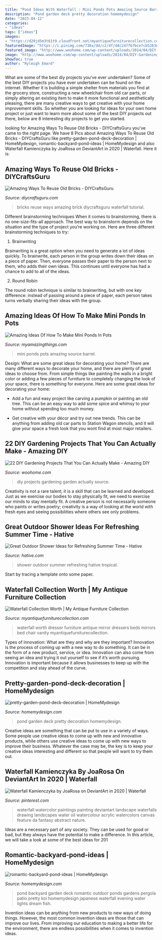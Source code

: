 ```yaml
---
title: "Pond Ideas With Waterfall : Mini Ponds Pots Amazing Source Barrel"
description: "Pond garden deck pretty decoration homemydesign"
date: "2023-04-12"
categories:
- "ideas"
tags: ["ideas"]
images:
- "https://d29jd5m3t61t9.cloudfront.net/myantiquefurniturecollection.com/images/fbfiles/images/image-d8443d0aef127ac243903c505bbd7bb1_v_1449012609.jpg"
featuredImage: "https://i.pinimg.com/736x/d4/c2/4f/d4c24ff67bce7cb526306bc01fd0758f.jpg"
featured_image: "http://www.woohome.com/wp-content/uploads/2014/04/DIY-Gardening-Projects-20.jpg"
image: "http://www.woohome.com/wp-content/uploads/2014/04/DIY-Gardening-Projects-20.jpg"
ShowToc: true
author: "Ryleigh Emard"
---
```



What are some of the best diy projects you’ve ever undertaken?
Some of the best DIY projects you have ever undertaken can be found on the internet. Whether it is building a simple shelter from materials you find at the grocery store, constructing a new wheelchair from old car parts, or simply altering an existing item to make it more functional and aesthetically pleasing, there are many creative ways to get creative with your home improvement skills. So whether you are looking for ideas for your own home project or just want to learn more about some of the best DIY projects out there, below are 8 interesting diy projects to get you started.

	

		
looking for Amazing Ways To Reuse Old Bricks - DIYCraftsGuru you've came to the right page. We have 8 Pics about Amazing Ways To Reuse Old Bricks - DIYCraftsGuru like pretty-garden-pond-deck-decoration | HomeMydesign, romantic-backyard-pond-ideas | HomeMydesign and also Waterfall Kamienczyka by JoaRosa on DeviantArt in 2020 | Waterfall. Here it is:
		
    
## Amazing Ways To Reuse Old Bricks - DIYCraftsGuru

<img loading=lazy src="https://www.diycraftsguru.com/wp-content/uploads/2016/08/05-reuse-old-bricks.jpg" onerror="this.onerror=null;this.src='https://tse2.mm.bing.net/th?id=OIP.xKDdAGfkVDWOIUQh0k9kfAHaOX&amp;pid=15.1';" alt="Amazing Ways To Reuse Old Bricks - DIYCraftsGuru">

_Source: diycraftsguru.com_

>bricks reuse ways amazing brick diycraftsguru waterfall tutorial. 

	

Different brainstorming techniques
When it comes to brainstorming, there is no one-size-fits-all approach. The best way to brainstorm depends on the situation and the type of project you’re working on. Here are three different brainstorming techniques to try:
1. Brainwriting

Brainwriting is a great option when you need to generate a lot of ideas quickly. To brainwrite, each person in the group writes down their ideas on a piece of paper. Then, everyone passes their paper to the person next to them, who adds their own ideas. This continues until everyone has had a chance to add to all of the ideas.

2. Round Robin

The round robin technique is similar to brainwriting, but with one key difference: instead of passing around a piece of paper, each person takes turns verbally sharing their ideas with the group.

    
## Amazing Ideas Of How To Make Mini Ponds In Pots

<img loading=lazy src="https://myamazingthings.com/wp-content/uploads/2017/04/wine-barrel.jpg" onerror="this.onerror=null;this.src='https://tse4.mm.bing.net/th?id=OIP.kSIcvhpq1xaSWyXA4gHSxAHaMY&amp;pid=15.1';" alt="Amazing Ideas Of How To Make Mini Ponds In Pots">

_Source: myamazingthings.com_

>mini ponds pots amazing source barrel. 

	

Design: What are some great ideas for decorating your home?
There are many different ways to decorate your home, and there are plenty of great ideas to choose from. From simple things like painting the walls in a bright color or adding a few pieces of furniture to completely changing the look of your space, there is something for everyone. Here are some great ideas for decorating your home: 
- Add a fun and easy project like carving a pumpkin or painting an old tree. This can be an easy way to add some spice and whimsy to your home without spending too much money. 

- Get creative with your décor and try out new trends. This can be anything from adding old car parts to Station Wagon stencils, and it will give your space a fresh look that you wont find at most major retailers.

    
## 22 DIY Gardening Projects That You Can Actually Make - Amazing DIY

<img loading=lazy src="http://www.woohome.com/wp-content/uploads/2014/04/DIY-Gardening-Projects-20.jpg" onerror="this.onerror=null;this.src='https://tse2.mm.bing.net/th?id=OIP.Db56V-EPB1Aw1feDtMeD-wHaLH&amp;pid=15.1';" alt="22 DIY Gardening Projects That You Can Actually Make - Amazing DIY">

_Source: woohome.com_

>diy projects gardening garden actually source. 

	

Creativity is not a rare talent; it is a skill that can be learned and developed. Just as we exercise our bodies to stay physically fit, we need to exercise our minds to stay mentally fit. A creative person is not necessarily someone who paints or writes poetry; creativity is a way of looking at the world with fresh eyes and seeing possibilities where others see only problems.

    
## Great Outdoor Shower Ideas For Refreshing Summer Time - Hative

<img loading=lazy src="https://hative.com/wp-content/uploads/2016/07/outdoor-shower/14-outdoor-shower-ideas-for-summer-time.jpg" onerror="this.onerror=null;this.src='https://tse2.mm.bing.net/th?id=OIP.qIaWid7BGzEi98E_nnqDwAHaKw&amp;pid=15.1';" alt="Great Outdoor Shower Ideas for Refreshing Summer Time - Hative">

_Source: hative.com_

>shower outdoor summer refreshing hative tropical. 

	

Start by tracing a template onto some paper.

    
## Waterfall Collection Worth | My Antique Furniture Collection

<img loading=lazy src="https://d29jd5m3t61t9.cloudfront.net/myantiquefurniturecollection.com/images/fbfiles/images/image-d8443d0aef127ac243903c505bbd7bb1_v_1449012609.jpg" onerror="this.onerror=null;this.src='https://tse4.mm.bing.net/th?id=OIP.JDOpkod86ABIcFwaB8izLwHaJ4&amp;pid=15.1';" alt="Waterfall Collection Worth | My Antique Furniture Collection">

_Source: myantiquefurniturecollection.com_

>waterfall worth dresser furniture antique mirror dressers beds mirrors bed chair vanity myantiquefurniturecollection. 

	

Types of innovation: What are they and why are they important?
Innovation is the process of coming up with a new way to do something. It can be in the form of a new product, service, or idea. Innovation can also come from seeing an idea and trying it out yourself to see if it’s worth pursuing. Innovation is important because it allows businesses to keep up with the competition and stay ahead of the curve.

    
## Pretty-garden-pond-deck-decoration | HomeMydesign

<img loading=lazy src="https://homemydesign.com/wp-content/uploads/2015/10/pretty-garden-pond-deck-decoration.jpg" onerror="this.onerror=null;this.src='https://tse2.mm.bing.net/th?id=OIP.pun6I27aw4TH0YszBiNSvgHaLH&amp;pid=15.1';" alt="pretty-garden-pond-deck-decoration | HomeMydesign">

_Source: homemydesign.com_

>pond garden deck pretty decoration homemydesign. 

	

Creative ideas are something that can be put to use in a variety of ways. Some people use creative ideas to come up with new and innovative products, while others use creative ideas to come up with new ways to improve their business. Whatever the case may be, the key is to keep your creative ideas interesting and different so that people will want to try them out.

    
## Waterfall Kamienczyka By JoaRosa On DeviantArt In 2020 | Waterfall

<img loading=lazy src="https://i.pinimg.com/736x/d4/c2/4f/d4c24ff67bce7cb526306bc01fd0758f.jpg" onerror="this.onerror=null;this.src='https://tse4.mm.bing.net/th?id=OIP.u1UWuS52IVHOYUascsbYMQHaKd&amp;pid=15.1';" alt="Waterfall Kamienczyka by JoaRosa on DeviantArt in 2020 | Waterfall">

_Source: pinterest.com_

>waterfall watercolor paintings painting deviantart landscape waterfalls drawing landscapes water oil watercolour acrylic watercolors canvas feature da fantasy abstract nature. 

	

Ideas are a necessary part of any society. They can be used for good or bad, but they always have the potential to make a difference. In this article, we will take a look at some of the best ideas for 201
    
## Romantic-backyard-pond-ideas | HomeMydesign

<img loading=lazy src="https://homemydesign.com/wp-content/uploads/2015/04/romantic-backyard-pond-ideas.jpg" onerror="this.onerror=null;this.src='https://tse1.mm.bing.net/th?id=OIP.kUpWmiJ2QA4-L7AEHvjeiAHaLH&amp;pid=15.1';" alt="romantic-backyard-pond-ideas | HomeMydesign">

_Source: homemydesign.com_

>pond backyard garden deck romantic outdoor ponds gardens pergola patio pretty koi homemydesign japanese waterfall evening water lights dream fish. 

	

Invention ideas can be anything from new products to new ways of doing things. However, the most common invention ideas are those that can improve our lives. From improving our education to making a better life for the environment, there are endless possibilities when it comes to invention ideas.

